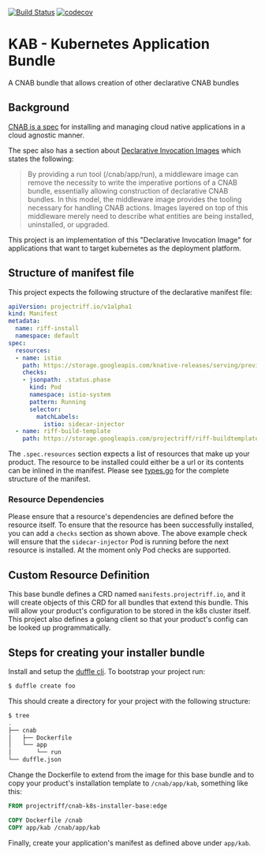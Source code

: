 [![Build Status](https://dev.azure.com/projectriff/projectriff/_apis/build/status/projectriff.cnab-k8s-installer-base?branchName=master)](https://dev.azure.com/projectriff/projectriff/_build/latest?definitionId=15&branchName=master) [![codecov](https://codecov.io/gh/projectriff/cnab-k8s-installer-base/branch/master/graph/badge.svg)](https://codecov.io/gh/projectriff/cnab-k8s-installer-base)

# KAB - Kubernetes Application Bundle
A CNAB bundle that allows creation of other declarative CNAB bundles


## Background

[CNAB is a spec](https://github.com/deislabs/cnab-spec) for installing and managing cloud native applications in a
cloud agnostic manner.

The spec also has a section about [Declarative Invocation Images](https://github.com/deislabs/cnab-spec/blob/master/801-declarative-images.md)
which states the following:

> By providing a run tool (/cnab/app/run), a middleware image can remove the necessity to write the imperative portions
> of a CNAB bundle, essentially allowing construction of declarative CNAB bundles. In this model, the middleware image
> provides the tooling necessary for handling CNAB actions. Images layered on top of this middleware merely need to
> describe what entities are being installed, uninstalled, or upgraded.

This project is an implementation of this "Declarative Invocation Image" for applications that want to target kubernetes
as the deployment platform.

## Structure of manifest file

This project expects the following structure of the declarative manifest file:
```yaml
apiVersion: projectriff.io/v1alpha1
kind: Manifest
metadata:
  name: riff-install
  namespace: default
spec:
  resources:
  - name: istio
    path: https://storage.googleapis.com/knative-releases/serving/previous/v0.3.0/istio.yaml
    checks:
    - jsonpath: .status.phase
      kind: Pod
      namespace: istio-system
      pattern: Running
      selector:
        matchLabels:
          istio: sidecar-injector
  - name: riff-build-template
    path: https://storage.googleapis.com/projectriff/riff-buildtemplate/riff-cnb-clusterbuildtemplate-0.2.0-snapshot-ci-63cd05079e1f.yaml
```
The `.spec.resources` section expects a list of resources that make up your product. The resource to be installed could
either be a url or its contents can be inlined in the manifest. Please see [types.go](https://github.com/projectriff/cnab-k8s-installer-base/blob/master/pkg/apis/kab/v1alpha1/types.go)
for the complete structure of the manifest.

### Resource Dependencies
Please ensure that a resource's dependencies are defined before the resource itself. To ensure that the resource has
been successfully installed, you can add a `checks` section as shown above. The above example check will ensure that
the `sidecar-injector` Pod is running before the next resource is installed. At the moment only Pod checks are supported.


## Custom Resource Definition
This base bundle defines a CRD named `manifests.projectriff.io`, and it will create objects of this CRD for all bundles
that extend this bundle. This will allow your product's configuration to be stored in the k8s cluster itself. This
project also defines a golang client so that your product's config can be looked up programmatically.

## Steps for creating your installer bundle

Install and setup the [duffle cli](https://github.com/deislabs/duffle). To bootstrap your project run:
```bash
$ duffle create foo
```
This should create a directory for your project with the following structure:
```bash
$ tree
.
├── cnab
│   ├── Dockerfile
│   └── app
│       └── run
└── duffle.json
```
Change the Dockerfile to extend from the image for this base bundle and to copy your product's installation template to
`/cnab/app/kab`, something like this:
```dockerfile
FROM projectriff/cnab-k8s-installer-base:edge

COPY Dockerfile /cnab
COPY app/kab /cnab/app/kab
```

Finally, create your application's manifest as defined above under `app/kab`.
